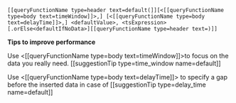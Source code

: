 ```
[[queryFunctionName type=header text=default(]][<[[queryFunctionName type=body text=timeWindow]]>,] [<[[queryFunctionName type=body text=delayTime]]>,] <defaultValue>, <tsExpression> 
[.orElse<defaultIfNoData>][[queryFunctionName type=header text=)]]
```

**Tips to improve performance**

Use <[[queryFunctionName type=body text=timeWindow]]>to focus on the data you really need.
[[suggestionTip type=time_window name=default]]

Use <[[queryFunctionName type=body text=delayTime]]> to specify a gap before the inserted data in case of
[[suggestionTip type=delay_time name=default]]